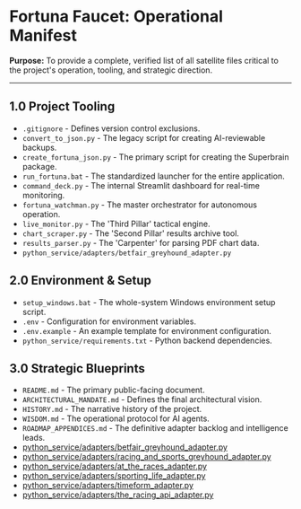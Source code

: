 # Fortuna Faucet: Operational Manifest

**Purpose:** To provide a complete, verified list of all satellite files critical to the project's operation, tooling, and strategic direction.

---

## 1.0 Project Tooling
*   `.gitignore` - Defines version control exclusions.
*   `convert_to_json.py` - The legacy script for creating AI-reviewable backups.
*   `create_fortuna_json.py` - The primary script for creating the Superbrain package.
*   `run_fortuna.bat` - The standardized launcher for the entire application.
*   `command_deck.py` - The internal Streamlit dashboard for real-time monitoring.
*   `fortuna_watchman.py` - The master orchestrator for autonomous operation.
*   `live_monitor.py` - The 'Third Pillar' tactical engine.
*   `chart_scraper.py` - The 'Second Pillar' results archive tool.
*   `results_parser.py` - The 'Carpenter' for parsing PDF chart data.
*   `python_service/adapters/betfair_greyhound_adapter.py`

## 2.0 Environment & Setup
*   `setup_windows.bat` - The whole-system Windows environment setup script.
*   `.env` - Configuration for environment variables.
*   `.env.example` - An example template for environment configuration.
*   `python_service/requirements.txt` - Python backend dependencies.

## 3.0 Strategic Blueprints
*   `README.md` - The primary public-facing document.
*   `ARCHITECTURAL_MANDATE.md` - Defines the final architectural vision.
*   `HISTORY.md` - The narrative history of the project.
*   `WISDOM.md` - The operational protocol for AI agents.
*   `ROADMAP_APPENDICES.md` - The definitive adapter backlog and intelligence leads.
*   [python_service/adapters/betfair_greyhound_adapter.py](https://raw.githubusercontent.com/masonj0/scrape-sort_races-toteboards/refs/heads/main/python_service/adapters/betfair_greyhound_adapter.py)
*   [python_service/adapters/racing_and_sports_greyhound_adapter.py](https://raw.githubusercontent.com/masonj0/scrape-sort_races-toteboards/refs/heads/main/python_service/adapters/racing_and_sports_greyhound_adapter.py)
*   [python_service/adapters/at_the_races_adapter.py](https://raw.githubusercontent.com/masonj0/scrape-sort_races-toteboards/refs/heads/main/python_service/adapters/at_the_races_adapter.py)
*   [python_service/adapters/sporting_life_adapter.py](https://raw.githubusercontent.com/masonj0/scrape-sort_races-toteboards/refs/heads/main/python_service/adapters/sporting_life_adapter.py)
*   [python_service/adapters/timeform_adapter.py](https://raw.githubusercontent.com/masonj0/scrape-sort_races-toteboards/refs/heads/main/python_service/adapters/timeform_adapter.py)
*   [python_service/adapters/the_racing_api_adapter.py](https://raw.githubusercontent.com/masonj0/scrape-sort_races-toteboards/refs/heads/main/python_service/adapters/the_racing_api_adapter.py)